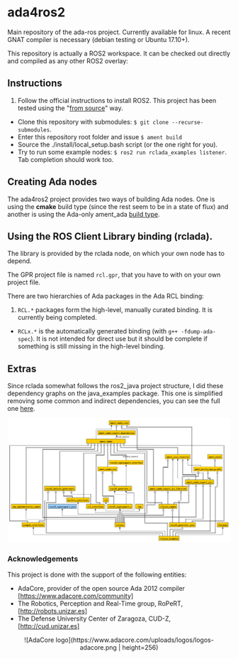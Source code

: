 # ada4ros2
Main repository of the ada-ros project. Currently available for linux. A recent GNAT compiler is necessary (debian testing or Ubuntu 17.10+).

This repository is actually a ROS2 workspace. It can be checked out directly and compiled as any other ROS2 overlay:

## Instructions

1. Follow the official instructions to install ROS2. This project has been tested using the "[from source](https://github.com/ros2/ros2/wiki/Linux-Development-Setup)" way.
- Clone this repository with submodules: `$ git clone --recurse-submodules`.
- Enter this repository root folder and issue `$ ament build`
- Source the ./install/local_setup.bash script (or the one right for you).
- Try to run some example nodes: `$ ros2 run rclada_examples listener`. Tab completion should work too.

## Creating Ada nodes

The ada4ros2 project provides two ways of building Ada nodes. One is using the **cmake** build type (since the rest seem to be in a state of flux) and another is using the Ada-only ament_ada [build type](https://github.com/ament/ament_tools/blob/master/doc/development/build_types.rst).

## Using the ROS Client Library binding (rclada).

The library is provided by the rclada node, on which your own node has to depend.

The GPR project file is named `rcl.gpr`, that you have to with on your own project file.

There are two hierarchies of Ada packages in the Ada RCL binding:

1. `RCL.*` packages form the high-level, manually curated binding. It is currently being completed.
-  `RCLx.*` is the automatically generated binding (with `g++ -fdump-ada-spec`). It is not intended for direct use but it should be complete if something is still missing in the high-level binding.

## Extras

Since rclada somewhat follows the ros2_java project structure, I did these dependency graphs on the java_examples package.
This one is simplified removing some common and indirect dependencies, you can see the full one [here](doc/java_example_depends.png).

![Simplified dependencies](doc/java_example_depends_lite.png)

### Acknowledgements

This project is done with the support of the following entities:

* AdaCore, provider of the open source Ada 2012 compiler [https://www.adacore.com/community]
* The Robotics, Perception and Real-Time group, RoPeRT, [http://robots.unizar.es]
* The Defense University Center of Zaragoza, CUD-Z, [http://cud.unizar.es]

<center>
![AdaCore logo](https://www.adacore.com/uploads/logos/logos-adacore.png | height=256)
</center>
